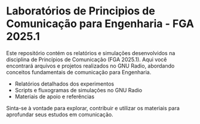 # Laboratórios de Principios de Comunicação para Engenharia - FGA 2025.1

Este repositório contém os relatórios e simulações desenvolvidos na disciplina de Princípios de Comunicação (FGA 2025.1). Aqui você encontrará arquivos e projetos realizados no GNU Radio, abordando conceitos fundamentais de comunicação para Engenharia.

- Relatórios detalhados dos experimentos
- Scripts e fluxogramas de simulações no GNU Radio
- Materiais de apoio e referências

Sinta-se à vontade para explorar, contribuir e utilizar os materiais para aprofundar seus estudos em comunicação.